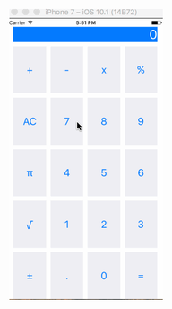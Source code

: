 ![image](https://raw.githubusercontent.com/Prodigy123/Calculator/108f6b54c27a072b4b8566b82a187141fc692291/calculator.gif)
